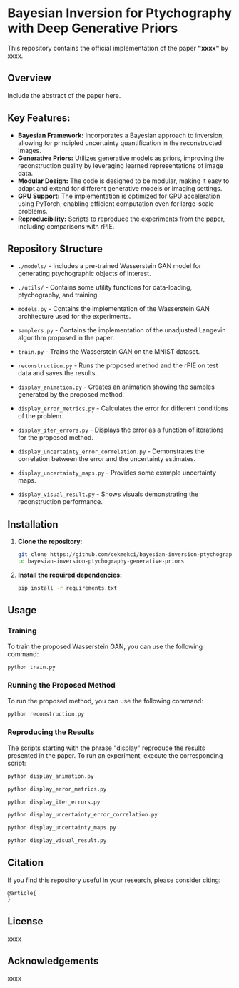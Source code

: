 
# Bayesian Inversion for Ptychography with Deep Generative Priors

This repository contains the official implementation of the paper **"xxxx"** by xxxx.

## Overview

Include the abstract of the paper here.

## Key Features:

- **Bayesian Framework:** Incorporates a Bayesian approach to inversion, allowing for principled uncertainty quantification in the reconstructed images.
- **Generative Priors:** Utilizes generative models as priors, improving the reconstruction quality by leveraging learned representations of image data.
- **Modular Design:** The code is designed to be modular, making it easy to adapt and extend for different generative models or imaging settings.
- **GPU Support:** The implementation is optimized for GPU acceleration using PyTorch, enabling efficient computation even for large-scale problems.
- **Reproducibility:** Scripts to reproduce the experiments from the paper, including comparisons with rPIE.

## Repository Structure

- `./models/` - Includes a pre-trained Wasserstein GAN model for generating ptychographic objects of interest.
- `./utils/` - Contains some utility functions for data-loading, ptychography, and training.
- `models.py` -  Contains the implementation of the Wasserstein GAN architecture used for the experiments.
- `samplers.py` -  Contains the implementation of the unadjusted Langevin algorithm proposed in the paper.
- `train.py` - Trains the Wasserstein GAN on the MNIST dataset.
- `reconstruction.py` - Runs the proposed method and the rPIE on test data and saves the results.

- `display_animation.py` - Creates an animation showing the samples generated by the proposed method.
- `display_error_metrics.py` - Calculates the error for different conditions of the problem.
- `display_iter_errors.py` - Displays the error as a function of iterations for the proposed method.
- `display_uncertainty_error_correlation.py` - Demonstrates the correlation between the error and the uncertainty estimates.
- `display_uncertainty_maps.py` - Provides some example uncertainty maps.
- `display_visual_result.py` - Shows visuals demonstrating the reconstruction performance.

## Installation

1. **Clone the repository:**

   ```bash
   git clone https://github.com/cekmekci/bayesian-inversion-ptychography-generative-priors.git
   cd bayesian-inversion-ptychography-generative-priors
   ```

2. **Install the required dependencies:**

   ```bash
   pip install -r requirements.txt
   ```

## Usage

### Training

To train the proposed Wasserstein GAN, you can use the following command:

```bash
python train.py
```

### Running the Proposed Method

To run the proposed method, you can use the following command:

```bash
python reconstruction.py
```

### Reproducing the Results

The scripts starting with the phrase "display" reproduce the results presented in the paper. To run an experiment, execute the corresponding script:

```bash
python display_animation.py
```

```bash
python display_error_metrics.py
```

```bash
python display_iter_errors.py
```

```bash
python display_uncertainty_error_correlation.py
```

```bash
python display_uncertainty_maps.py
```

```bash
python display_visual_result.py
```

## Citation

If you find this repository useful in your research, please consider citing:

```
@article{
}
```

## License

xxxx

## Acknowledgements

xxxx
